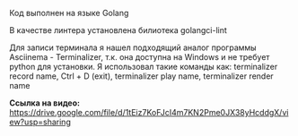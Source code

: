 Код выполнен на языке Golang

В качестве линтера установлена билиотека golangci-lint

Для записи терминала я нашел подходящий аналог программы Asciinema - Terminalizer, т.к. она доступна на Windows и не требует python для установки. 
Я использовал такие команды как: terminalizer record name, Ctrl + D (exit), terminalizer play name, terminalizer render name

**Ссылка на видео:** https://drive.google.com/file/d/1tEiz7KoFJcI4m7KN2Pme0JX38yHcddgX/view?usp=sharing
